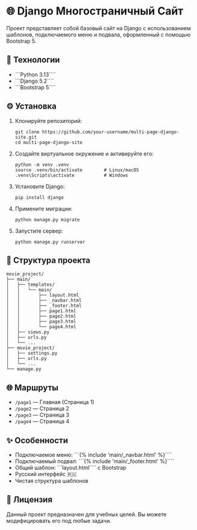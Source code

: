 # 🌐 Django Многостраничный Сайт

Проект представляет собой базовый сайт на Django с использованием шаблонов, подключаемого меню и подвала, оформленный с помощью Bootstrap 5.

## 🚀 Технологии

- ```Python 3.13````
- ```Django 5.2````
- ```Bootstrap 5````

## ⚙️ Установка

1. Клонируйте репозиторий:
   ```
   git clone https://github.com/your-username/multi-page-django-site.git
   cd multi-page-django-site
   ```

2. Создайте виртуальное окружение и активируйте его:
   ```
   python -m venv .venv
   source .venv/bin/activate        # Linux/macOS
   .venv\Scripts\activate           # Windows
   ```

3. Установите Django:
   ```
   pip install django
   ```

4. Примените миграции:
   ```
   python manage.py migrate
   ```

5. Запустите сервер:
   ```
   python manage.py runserver
   ```

## 📁 Структура проекта

```
movie_project/
├── main/
│   ├── templates/
│   │   └── main/
│   │       ├── layout.html
│   │       ├── _navbar.html
│   │       ├── _footer.html
│   │       ├── page1.html
│   │       ├── page2.html
│   │       ├── page3.html
│   │       └── page4.html
│   ├── views.py
│   ├── urls.py
│   └── ...
├── movie_project/
│   ├── settings.py
│   ├── urls.py
│   └── ...
└── manage.py
```

## 🌐 Маршруты

- ```/page1``` — Главная (Страница 1)
- ```/page2``` — Страница 2
- ```/page3``` — Страница 3
- ```/page4``` — Страница 4

## ✨ Особенности

- Подключаемое меню: ```{% include 'main/_navbar.html' %}````
- Подключаемый подвал: ```{% include 'main/_footer.html' %}````
- Общий шаблон: ```layout.html```` с Bootstrap
- Русский интерфейс 🇷🇺
- Чистая структура шаблонов

## 📄 Лицензия

Данный проект предназначен для учебных целей. Вы можете модифицировать его под любые задачи.
